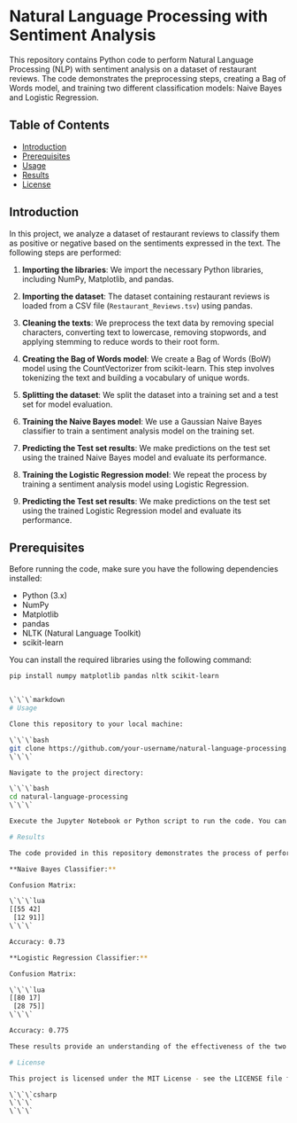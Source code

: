 # Natural Language Processing with Sentiment Analysis

This repository contains Python code to perform Natural Language Processing (NLP) with sentiment analysis on a dataset of restaurant reviews. The code demonstrates the preprocessing steps, creating a Bag of Words model, and training two different classification models: Naive Bayes and Logistic Regression.

## Table of Contents

- [Introduction](#introduction)
- [Prerequisites](#prerequisites)
- [Usage](#usage)
- [Results](#results)
- [License](#license)

## Introduction

In this project, we analyze a dataset of restaurant reviews to classify them as positive or negative based on the sentiments expressed in the text. The following steps are performed:

1. **Importing the libraries**: We import the necessary Python libraries, including NumPy, Matplotlib, and pandas.

2. **Importing the dataset**: The dataset containing restaurant reviews is loaded from a CSV file (`Restaurant_Reviews.tsv`) using pandas.

3. **Cleaning the texts**: We preprocess the text data by removing special characters, converting text to lowercase, removing stopwords, and applying stemming to reduce words to their root form.

4. **Creating the Bag of Words model**: We create a Bag of Words (BoW) model using the CountVectorizer from scikit-learn. This step involves tokenizing the text and building a vocabulary of unique words.

5. **Splitting the dataset**: We split the dataset into a training set and a test set for model evaluation.

6. **Training the Naive Bayes model**: We use a Gaussian Naive Bayes classifier to train a sentiment analysis model on the training set.

7. **Predicting the Test set results**: We make predictions on the test set using the trained Naive Bayes model and evaluate its performance.

8. **Training the Logistic Regression model**: We repeat the process by training a sentiment analysis model using Logistic Regression.

9. **Predicting the Test set results**: We make predictions on the test set using the trained Logistic Regression model and evaluate its performance.

## Prerequisites

Before running the code, make sure you have the following dependencies installed:

- Python (3.x)
- NumPy
- Matplotlib
- pandas
- NLTK (Natural Language Toolkit)
- scikit-learn

You can install the required libraries using the following command:

```bash
pip install numpy matplotlib pandas nltk scikit-learn


\`\`\`markdown
# Usage

Clone this repository to your local machine:

\`\`\`bash
git clone https://github.com/your-username/natural-language-processing.git
\`\`\`

Navigate to the project directory:

\`\`\`bash
cd natural-language-processing
\`\`\`

Execute the Jupyter Notebook or Python script to run the code. You can use a code editor or a Jupyter Notebook to open the provided .ipynb or .py file.

# Results

The code provided in this repository demonstrates the process of performing sentiment analysis on restaurant reviews using both a Naive Bayes classifier and a Logistic Regression classifier. The results obtained are as follows:

**Naive Bayes Classifier:**

Confusion Matrix:

\`\`\`lua
[[55 42]
 [12 91]]
\`\`\`

Accuracy: 0.73

**Logistic Regression Classifier:**

Confusion Matrix:

\`\`\`lua
[[80 17]
 [28 75]]
\`\`\`

Accuracy: 0.775

These results provide an understanding of the effectiveness of the two models in classifying restaurant reviews based on sentiment.

# License

This project is licensed under the MIT License - see the LICENSE file for details.

\`\`\`csharp
\`\`\`
\`\`\`
